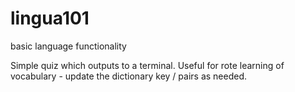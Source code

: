# lingua101
basic language functionality

Simple quiz which outputs to a terminal. Useful for rote learning of vocabulary - update the dictionary key / pairs as needed.
